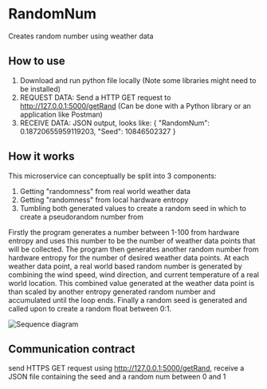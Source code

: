 # RandomNum
Creates random number using weather data


## How to use
1. Download and run python file locally (Note some libraries might need to be installed)
2. REQUEST DATA: Send a HTTP GET request to http://127.0.0.1:5000/getRand (Can be done with a Python library or an application like Postman)
3. RECEIVE DATA: JSON output, looks like:
    {
        "RandomNum": 0.18720655959119203,
        "Seed": 10846502327
    }

## How it works
This microservice can conceptually be split into 3 components:
1. Getting "randomness" from real world weather data
2. Getting "randomness" from local hardware entropy
3. Tumbling both generated values to create a random seed in which to create a pseudorandom number from

Firstly the program generates a number between 1-100 from hardware entropy and uses this number to be the number of weather data points that will be collected. The program then generates another random number from hardware entropy for the number of desired weather data points. At each weather data point, a real world based random number is generated by combining the wind speed, wind direction, and current temperature of a real world location. This combined value generated at the weather data point is than scaled by another entropy generated random number and accumulated until the loop ends. Finally a random seed is generated and called upon to create a random float between 0:1.

![Sequence diagram](https://github.com/StruggleWuggle/RandomNum/assets/87583779/dc196302-a9c1-4670-a43a-8f8d1b2a6482)

## Communication contract
send HTTPS GET request using http://127.0.0.1:5000/getRand, receive a JSON file containing the seed and a random num between 0 and 1



